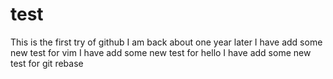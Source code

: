 test
====
This is the first try of github
I am back about one year later
I have add some new test for vim
I have add some new test for hello
I have add some new test for git rebase
